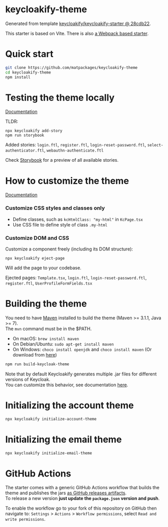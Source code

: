 # keycloakify-theme

Generated from template [keycloakify/keycloakify-starter @ 28cdb22](https://github.com/keycloakify/keycloakify-starter/tree/28cdb22e734549d36eac545752ab1767f6cedfbd).

This starter is based on Vite. There is also [a Webpack based starter](https://github.com/keycloakify/keycloakify-starter-webpack).

# Quick start

```bash
git clone https://github.com/matpackages/keycloakify-theme
cd keycloakify-theme
npm install
```

# Testing the theme locally

[Documentation](https://docs.keycloakify.dev/v/v10/testing-your-theme)

TLDR:
```
npx keycloakify add-story
npm run storybook
```

Added stories: `login.ftl`, `register.ftl`, `login-reset-password.ftl`, `select-authenticator.ftl`, `webauthn-authenticate.ftl`

Check [Storybook](https://storybook.keycloakify.dev/?path=/story/login-login-ftl--default) for a preview of all available stories.

# How to customize the theme

[Documentation](https://docs.keycloakify.dev/v/v10/customization-strategies)

### Customize CSS styles and classes only

* Define classes, such as `kcHtmlClass: "my-html"` in `KcPage.tsx`
* Use CSS file to define style of class `.my-html`

### Customize DOM and CSS

Customize a component freely (including its DOM structure):

```
npx keycloakify eject-page
```

Will add the page to your codebase.

Ejected pages: `Template.tsx`, `login.ftl`, `login-reset-password.ftl`, `register.ftl`,
`UserProfileFormFields.tsx`

# Building the theme

You need to have [Maven](https://maven.apache.org/) installed to build the theme (Maven >= 3.1.1, Java >= 7).  
The `mvn` command must be in the $PATH.  

-   On macOS: `brew install maven`
-   On Debian/Ubuntu: `sudo apt-get install maven`
-   On Windows: `choco install openjdk` and `choco install maven` (Or download from [here](https://maven.apache.org/download.cgi))

```bash
npm run build-keycloak-theme
```

Note that by default Keycloakify generates multiple .jar files for different versions of Keycloak.  
You can customize this behavior, see documentation [here](https://docs.keycloakify.dev/targeting-specific-keycloak-versions).

# Initializing the account theme

```bash
npx keycloakify initialize-account-theme
```

# Initializing the email theme

```bash
npx keycloakify initialize-email-theme
```

# GitHub Actions

The starter comes with a generic GitHub Actions workflow that builds the theme and publishes
the jars [as GitHub releases artifacts](https://github.com/keycloakify/keycloakify-starter/releases/tag/v10.0.0).  
To release a new version **just update the `package.json` version and push**.

To enable the workflow go to your fork of this repository on GitHub then navigate to:
`Settings` > `Actions` > `Workflow permissions`, select `Read and write permissions`.
